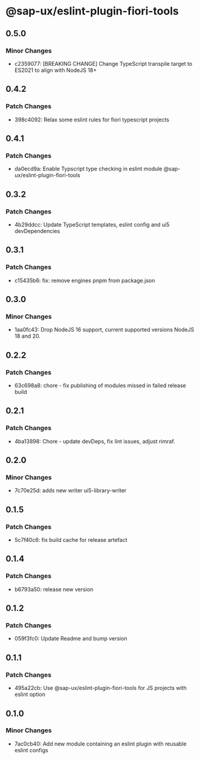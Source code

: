 # @sap-ux/eslint-plugin-fiori-tools

## 0.5.0

### Minor Changes

-   c2359077: [BREAKING CHANGE] Change TypeScript transpile target to ES2021 to align with NodeJS 18+

## 0.4.2

### Patch Changes

-   398c4092: Relax some eslint rules for fiori typescript projects

## 0.4.1

### Patch Changes

-   da0ecd9a: Enable Typscript type checking in eslint module @sap-ux/eslint-plugin-fiori-tools

## 0.3.2

### Patch Changes

-   4b29ddcc: Update TypeScript templates, eslint config and ui5 devDependencies

## 0.3.1

### Patch Changes

-   c15435b6: fix: remove engines pnpm from package.json

## 0.3.0

### Minor Changes

-   1aa0fc43: Drop NodeJS 16 support, current supported versions NodeJS 18 and 20.

## 0.2.2

### Patch Changes

-   63c698a8: chore - fix publishing of modules missed in failed release build

## 0.2.1

### Patch Changes

-   4ba13898: Chore - update devDeps, fix lint issues, adjust rimraf.

## 0.2.0

### Minor Changes

-   7c70e25d: adds new writer ui5-library-writer

## 0.1.5

### Patch Changes

-   5c7f40c6: fix build cache for release artefact

## 0.1.4

### Patch Changes

-   b6793a50: release new version

## 0.1.2

### Patch Changes

-   059f3fc0: Update Readme and bump version

## 0.1.1

### Patch Changes

-   495a22cb: Use @sap-ux/eslint-plugin-fiori-tools for JS projects with eslint option

## 0.1.0

### Minor Changes

-   7ac0cb40: Add new module containing an eslint plugin with reusable eslint configs
